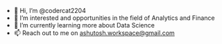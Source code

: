 - 👋 Hi, I’m @codercat2204
- 👀 I’m interested and opportunities in the field of Analytics and Finance
- 🌱 I’m currently learning more about Data Science
- 📫 Reach out to me on ashutosh.workspace@gmail.com

<!---
codercat2204/codercat2204 is a ✨ special ✨ repository because its `README.md` (this file) appears on your GitHub profile.
You can click the Preview link to take a look at your changes.
--->
